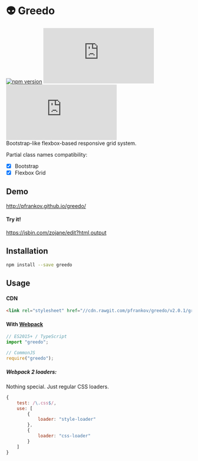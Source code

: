 # :alien: Greedo
[![npm version](https://badge.fury.io/js/greedo.svg)](https://www.npmjs.com/package/greedo)
![](http://img.badgesize.io/pfrankov/greedo/master/greedo.css)
![](http://img.badgesize.io/pfrankov/greedo/master/greedo.css?compression=gzip)  
Bootstrap-like flexbox-based responsive grid system.

Partial class names compatibility:
- [x] Bootstrap
- [x] Flexbox Grid

## Demo
http://pfrankov.github.io/greedo/

#### Try it!
https://jsbin.com/zojane/edit?html,output

## Installation

```bash
npm install --save greedo
```

## Usage

#### CDN
```html
<link rel="stylesheet" href="//cdn.rawgit.com/pfrankov/greedo/v2.0.1/greedo.css"/>
```

#### With [Webpack](https://webpack.js.org/)
```javascript
// ES2015+ / TypeScript
import "greedo";

// CommonJS
require("greedo");
```

##### Webpack 2 loaders:
Nothing special. Just regular CSS loaders.
```javascript
{
    test: /\.css$/,
    use: [
        {
            loader: "style-loader"
        },
        {
            loader: "css-loader"
        }
    ]
}
```